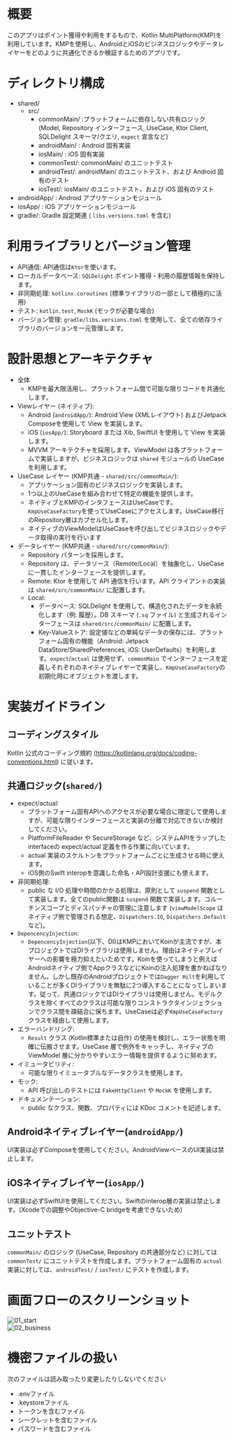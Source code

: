 # 概要
このアプリはポイント獲得や利用をするもので、Kotlin MultiPlatform(KMP)を利用しています。KMPを使用し、AndroidとiOSのビジネスロジックやデータレイヤーをどのように共通化できるか検証するためのアプリです。

# ディレクトリ構成
- shared/
  - src/
    - commonMain/  :プラットフォームに依存しない共有ロジック (Model, Repository インターフェース, UseCase, Ktor Client, SQLDelight スキーマ/クエリ, `expect` 宣言など)
    - androidMain/  : Android 固有実装
    - iosMain/      : iOS 固有実装
    - commonTest/: commonMain/ のユニットテスト
    - androidTest/: androidMain/ のユニットテスト、および Android 固有のテスト
    - iosTest/: iosMain/ のユニットテスト、および iOS 固有のテスト
- androidApp/  : Android アプリケーションモジュール
- iosApp/      : iOS アプリケーションモジュール
- gradle/: Gradle 設定関連 ( `libs.versions.toml` を含む)

# 利用ライブラリとバージョン管理
- API通信: API通信は`Ktor`を使います。
- ローカルデータベース: `SQLDelight` ポイント獲得・利用の履歴情報を保持します。
- 非同期処理: `kotlinx.coroutines` (標準ライブラリの一部として積極的に活用)
- テスト: `kotlin.test`, `MockK` (モックが必要な場合)
- バージョン管理: `gradle/libs.versions.toml` を使用して、全ての依存ライブラリのバージョンを一元管理します。

# 設計思想とアーキテクチャ
- 全体
  - KMPを最大限活用し、プラットフォーム間で可能な限りコードを共通化します。
- Viewレイヤー (ネイティブ):
  - Android (`androidApp/`): Android View (XMLレイアウト) およびJetpack Composeを使用して View を実装します。
  - iOS (`iosApp/`): Storyboard または Xib, SwiftUI を使用して View を実装します。
  - MVVM アーキテクチャを採用します。ViewModel は各プラットフォームで実装しますが、ビジネスロジックは `shared` モジュールの UseCase を利用します。
- UseCase レイヤー (KMP共通 - `shared/src/commonMain/`):
  - アプリケーション固有のビジネスロジックを実装します。
  - 1つ以上のUseCaseを組み合わせて特定の機能を提供します。
  - ネイティブとKMPのインタフェースはUseCaseです。`KmpUseCaseFactory`を使ってUseCaseにアクセスします。UseCase移行のRepository層はカプセル化します。
  - ネイティブのViewModelはUseCaseを呼び出してビジネスロジックやデータ取得の実行を行います
- データレイヤー (KMP共通 - `shared/src/commonMain/`):
  - Repository パターンを採用します。
  - Repository は、データソース（Remote/Local）を抽象化し、UseCase に一貫したインターフェースを提供します。
  - Remote: Ktor を使用して API 通信を行います。API クライアントの実装は `shared/src/commonMain/` に配置します。
  - Local:
    - データベース: SQLDelight を使用して、構造化されたデータを永続化します（例: 履歴）。DB スキーマ (`.sq` ファイル) と生成されるインターフェースは `shared/src/commonMain/` に配置します。
    - Key-Valueストア: 設定値などの単純なデータの保存には、プラットフォーム固有の機能（Android: Jetpack DataStore/SharedPreferences, iOS: UserDefaults）を利用します。`expect`/`actual` は使用せず、`commonMain` でインターフェースを定義しそれぞれのネイティブレイヤーで実装し、`KmpUseCaseFactory`の初期化時にオブジェクトを渡します。

# 実装ガイドライン
## コーディングスタイル
Kotlin 公式のコーディング規約 (https://kotlinlang.org/docs/coding-conventions.html) に従います。
## 共通ロジック(`shared/`)
- expect/actual:
  - プラットフォーム固有APIへのアクセスが必要な場合に限定して使用しますが、可能な限りインターフェースと実装の分離で対応できないか検討してください。
  - PlatformFileReader や SecureStorage など、システムAPIをラップしたinterfaceの expect/actual 定義を作る作業に向いています。
  - actual 実装のスケルトンをプラットフォームごとに生成させる時に使えます。
  - iOS側のSwift interopを意識した命名・API設計支援にも使えます。
- 非同期処理: 
  - public な I/O 処理や時間のかかる処理は、原則として `suspend` 関数として実装します。全てのpublic関数は `suspend` 関数で実装します。コルーチンスコープとディスパッチャの管理に注意します (`viewModelScope` はネイティブ側で管理される想定、`Dispatchers.IO`, `Dispatchers.Default` など)。
- `DepencencyInjection`: 
  - `DepencencyInjection`(以下、DI)はKMPにおいてKoinが主流ですが、本プロジェクトではDIライブラリは使用しません。理由はネイティブレイヤーへの影響を極力抑えたいためです。Koinを使ってしまうと例えばAndroidネイティブ側でAppクラスなどにKoinの注入処理を書かねばなりません。しかし既存のAndroidプロジェクトでは`Dagger Hilt`を利用していることが多くDIライブラリを無駄に2つ導入することになってしまいます。従って、共通ロジックではDIライブラリは使用しません。モデルクラスを除くすべてのクラスは可能な限りコンストラクタインジェクションでクラス間を疎結合に保ちます。UseCaseは必ず`KmpUseCaseFactory`クラスを経由して使用します。
- エラーハンドリング: 
  - `Result` クラス (Kotlin標準または自作) の使用を検討し、エラー状態を明確に伝搬させます。UseCase 層で例外をキャッチし、ネイティブの ViewModel 層に分かりやすいエラー情報を提供するように努めます。
- イミュータビリティ: 
  - 可能な限りイミュータブルなデータクラスを使用します。
- モック:
  - API 呼び出しのテストには `FakeHttpClient` や `MockK` を使用します。
- ドキュメンテーション:
  - public なクラス、関数、プロパティには KDoc コメントを記述します。
## Androidネイティブレイヤー(`androidApp/`)
UI実装は必ずComposeを使用してください。AndroidViewベースのUI実装は禁止します。
## iOSネイティブレイヤー(`iosApp/`)
UI実装は必ずSwiftUIを使用してください。Swiftのinterop層の実装は禁止します。(Xcodeでの調整やObjective-C bridgeを考慮できないため)
## ユニットテスト
`commonMain/` のロジック (UseCase, Repository の共通部分など) に対しては `commonTest/` にユニットテストを作成します。プラットフォーム固有の `actual` 実装に対しては、`androidTest/` / `iosTest/` にテストを作成します。

# 画面フローのスクリーンショット
![01_start](./images/01_起動処理フロー.png)  
![02_business](./images/02_ポイント獲得と利用フロー.png)

# 機密ファイルの扱い
次のファイルは読み取ったり変更したりしないでください
- .envファイル
- .keystoreファイル
- トークンを含むファイル
- シークレットを含むファイル
- パスワードを含むファイル
